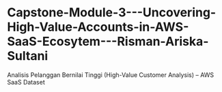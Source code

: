 # Capstone-Module-3---Uncovering-High-Value-Accounts-in-AWS-SaaS-Ecosytem---Risman-Ariska-Sultani
Analisis Pelanggan Bernilai Tinggi (High-Value Customer Analysis) – AWS SaaS Dataset
